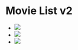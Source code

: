 # Movie List v2

- ![](https://raw.githubusercontent.com/f3l1x/codecamp16/master/03/docs/movielist.png)
- ![](https://raw.githubusercontent.com/f3l1x/codecamp16/master/03/docs/addmovie.png)
- ![](https://raw.githubusercontent.com/f3l1x/codecamp16/master/03/docs/slider.png)
